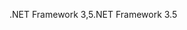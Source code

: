 <span data-ttu-id="235a0-101">.NET Framework 3,5</span><span class="sxs-lookup"><span data-stu-id="235a0-101">.NET Framework 3.5</span></span>